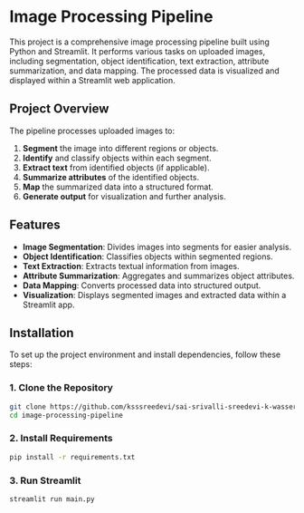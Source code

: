 # Image Processing Pipeline

This project is a comprehensive image processing pipeline built using Python and Streamlit. It performs various tasks on uploaded images, including segmentation, object identification, text extraction, attribute summarization, and data mapping. The processed data is visualized and displayed within a Streamlit web application.

## Project Overview

The pipeline processes uploaded images to:
1. **Segment** the image into different regions or objects.
2. **Identify** and classify objects within each segment.
3. **Extract text** from identified objects (if applicable).
4. **Summarize attributes** of the identified objects.
5. **Map** the summarized data into a structured format.
6. **Generate output** for visualization and further analysis.

## Features

- **Image Segmentation**: Divides images into segments for easier analysis.
- **Object Identification**: Classifies objects within segmented regions.
- **Text Extraction**: Extracts textual information from images.
- **Attribute Summarization**: Aggregates and summarizes object attributes.
- **Data Mapping**: Converts processed data into structured output.
- **Visualization**: Displays segmented images and extracted data within a Streamlit app.

## Installation

To set up the project environment and install dependencies, follow these steps:

### 1. Clone the Repository

```bash
git clone https://github.com/ksssreedevi/sai-srivalli-sreedevi-k-wasserstoff-AlinternTask.git
cd image-processing-pipeline
```

### 2. Install Requirements
```bash
pip install -r requirements.txt
```
### 3. Run Streamlit
```bash
streamlit run main.py
```



